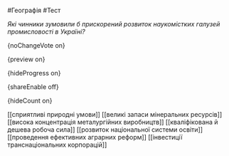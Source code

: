 #Географія #Тест

*Які чинники зумовили б прискорений розвиток наукомістких галузей промисловості в Україні?*

{noChangeVote on}

{preview on}

{hideProgress on}

{shareEnable off}

{hideCount on}

[[сприятливі природні умови]]
[[великі запаси мінеральних ресурсів]]
[[висока концентрація металургійних виробництв]]
[[кваліфікована й дешева робоча сила]]
[[розвиток національної системи освіти]]
[[проведення ефективних аграрних реформ]]
[[інвестиції транснаціональних корпорацій]]
